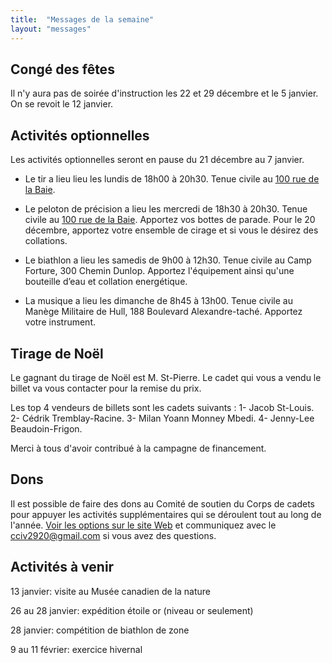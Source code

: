 ```yaml
---
title:  "Messages de la semaine"
layout: "messages"
---
```


## Congé des fêtes

Il n'y aura pas de soirée d'instruction les 22 et 29 décembre et le 5 janvier. On se revoit le 12 janvier.

## Activités optionnelles

Les activités optionnelles seront en pause du 21 décembre au 7 janvier.

- Le tir a lieu lieu les lundis de 18h00 à 20h30. Tenue civile au [100 rue de la Baie](/information/comment-nous-rejoindre/).

- Le peloton de précision a lieu les mercredi de 18h30 à 20h30. Tenue civile au [100 rue de la Baie](/information/comment-nous-rejoindre/). Apportez vos bottes de parade. Pour le 20 décembre, apportez votre ensemble de cirage et si vous le désirez des collations.

- Le biathlon a lieu les samedis de 9h00 à 12h30. Tenue civile au Camp Forture, 300 Chemin Dunlop. Apportez l'équipement ainsi qu'une bouteille d’eau et collation energétique.

- La musique a lieu les dimanche de 8h45 à 13h00. Tenue civile au Manège Militaire de Hull, 188 Boulevard Alexandre-taché. Apportez votre instrument.

## Tirage de Noël

Le gagnant du tirage de Noël est M. St-Pierre. Le cadet qui vous a vendu le billet va vous contacter pour la remise du prix. 

Les top 4 vendeurs de billets sont les cadets suivants : 1- Jacob St-Louis. 2- Cédrik Tremblay-Racine. 3- Milan Yoann Monney Mbedi. 4- Jenny-Lee Beaudoin-Frigon.

Merci à tous d'avoir contribué à la campagne de financement.

## Dons

Il est possible de faire des dons au Comité de soutien du Corps de cadets pour appuyer les activités supplémentaires qui se déroulent tout au long de l'année. [Voir les options sur le site Web](https://www.cc2920.ca/information/financement/#don) et communiquez avec le <cciv2920@gmail.com> si vous avez des questions.  

## Activités à venir

13 janvier: visite au Musée canadien de la nature

26 au 28 janvier: expédition étoile or (niveau or seulement)

28 janvier: compétition de biathlon de zone

9 au 11 février: exercice hivernal
